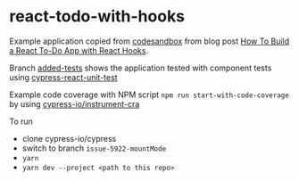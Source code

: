# react-todo-with-hooks

Example application copied from [codesandbox](https://codesandbox.io/s/oj3qm2zq06) from blog post [How To Build a React To-Do App with React Hooks](https://www.digitalocean.com/community/tutorials/how-to-build-a-react-to-do-app-with-react-hooks).

Branch [added-tests](https://github.com/bahmutov/react-todo-with-hooks/tree/added-tests) shows the application tested with component tests using [cypress-react-unit-test](https://github.com/bahmutov/cypress-react-unit-test)

Example code coverage with NPM script `npm run start-with-code-coverage` by using [cypress-io/instrument-cra](https://github.com/cypress-io/instrument-cra)

To run

- clone cypress-io/cypress
- switch to branch `issue-5922-mountMode`
- `yarn`
- `yarn dev --project <path to this repo>`
